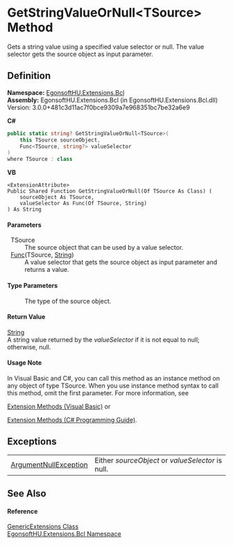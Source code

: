 # GetStringValueOrNull&lt;TSource&gt; Method


Gets a string value using a specified value selector or null. The value selector gets the source object as input parameter.



## Definition
**Namespace:** <a href="N_EgonsoftHU_Extensions_Bcl.md">EgonsoftHU.Extensions.Bcl</a>  
**Assembly:** EgonsoftHU.Extensions.Bcl (in EgonsoftHU.Extensions.Bcl.dll) Version: 3.0.0+481c3d11ac7f0bce9309a7e968351bc7be32a6e9

**C#**
``` C#
public static string? GetStringValueOrNull<TSource>(
	this TSource sourceObject,
	Func<TSource, string?> valueSelector
)
where TSource : class

```
**VB**
``` VB
<ExtensionAttribute>
Public Shared Function GetStringValueOrNull(Of TSource As Class) ( 
	sourceObject As TSource,
	valueSelector As Func(Of TSource, String)
) As String
```



#### Parameters
<dl><dt>  TSource</dt><dd>The source object that can be used by a value selector.</dd><dt>  <a href="https://learn.microsoft.com/dotnet/api/system.func-2" target="_blank" rel="noopener noreferrer">Func</a>(TSource, <a href="https://learn.microsoft.com/dotnet/api/system.string" target="_blank" rel="noopener noreferrer">String</a>)</dt><dd>A value selector that gets the source object as input parameter and returns a value.</dd></dl>

#### Type Parameters
<dl><dt /><dd>The type of the source object.</dd></dl>

#### Return Value
<a href="https://learn.microsoft.com/dotnet/api/system.string" target="_blank" rel="noopener noreferrer">String</a>  
A string value returned by the *valueSelector* if it is not equal to null; otherwise, null.

#### Usage Note
In Visual Basic and C#, you can call this method as an instance method on any object of type TSource. When you use instance method syntax to call this method, omit the first parameter. For more information, see <a href="https://docs.microsoft.com/dotnet/visual-basic/programming-guide/language-features/procedures/extension-methods" target="_blank" rel="noopener noreferrer">

Extension Methods (Visual Basic)</a> or <a href="https://docs.microsoft.com/dotnet/csharp/programming-guide/classes-and-structs/extension-methods" target="_blank" rel="noopener noreferrer">

Extension Methods (C# Programming Guide)</a>.

## Exceptions
<table>
<tr>
<td><a href="https://learn.microsoft.com/dotnet/api/system.argumentnullexception" target="_blank" rel="noopener noreferrer">ArgumentNullException</a></td>
<td>Either <em>sourceObject</em> or <em>valueSelector</em> is null.</td></tr>
</table>

## See Also


#### Reference
<a href="T_EgonsoftHU_Extensions_Bcl_GenericExtensions.md">GenericExtensions Class</a>  
<a href="N_EgonsoftHU_Extensions_Bcl.md">EgonsoftHU.Extensions.Bcl Namespace</a>  
